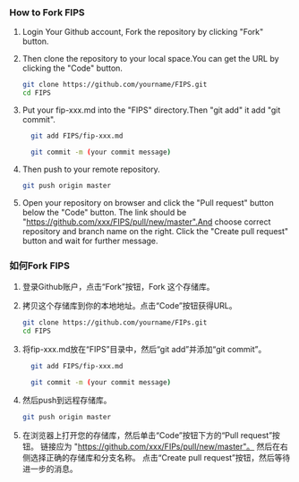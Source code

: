 ### How to Fork FIPS

 1. Login Your Github account, Fork the repository by clicking "Fork" button.

 2. Then clone the repository to your local space.You can get the URL by clicking the "Code" button.

    ```bash
    git clone https://github.com/yourname/FIPS.git
    cd FIPS
    ```

 3. Put your fip-xxx.md into the "FIPS" directory.Then "git add" it add "git commit".

    ```bash
      git add FIPS/fip-xxx.md
    
      git commit -m (your commit message)
    ```

 4. Then push to your remote repository.

    ```bash
    git push origin master
    ```

 5. Open your repository on browser and click the "Pull request" button below the "Code" button. The link should be "https://github.com/xxx/FIPS/pull/new/master".And choose correct repository and branch name on the right. Click the "Create pull request" button and wait for further message.


### 如何Fork FIPS

 1. 登录Github账户，点击“Fork”按钮，Fork 这个存储库。

 2. 拷贝这个存储库到你的本地地址。点击“Code”按钮获得URL。

    ```bash
    git clone https://github.com/yourname/FIPs.git
    cd FIPS
    ```

 3. 将fip-xxx.md放在“FIPS”目录中，然后“git add”并添加“git commit”。

    ```bash
      git add FIPS/fip-xxx.md
    
      git commit -m (your commit message)
    ```

 4. 然后push到远程存储库。

    ```bash
    git push origin master
    ```

 5. 在浏览器上打开您的存储库，然后单击“Code”按钮下方的“Pull request”按钮。 链接应为 "https://github.com/xxx/FIPs/pull/new/master"。 然后在右侧选择正确的存储库和分支名称。 点击“Create pull request”按钮，然后等待进一步的消息。

